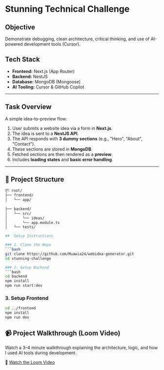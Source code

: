 # Stunning Technical Challenge

## Objective
Demonstrate debugging, clean architecture, critical thinking, and use of AI-powered development tools (Cursor).

## Tech Stack
- **Frontend:** Next.js (App Router)
- **Backend:** NestJS
- **Database:** MongoDB (Mongoose)
- **AI Tooling:** Cursor & GitHub Copilot

---

##  Task Overview

A simple idea-to-preview flow:
1. User submits a website idea via a form in **Next.js**.
2. The idea is sent to a **NestJS API**.
3. The API responds with **3 dummy sections** (e.g., "Hero", "About", "Contact").
4. These sections are stored in **MongoDB**.
5. Fetched sections are then rendered as a **preview**.
6. Includes **loading states** and **basic error handling**.

---

## 📁 Project Structure

```bash
📦 root/
├── frontend/            
│   └── app/             
       
├── backend/             
│   └── src/
│       └── ideas/       
│       └── app.module.ts
│   └── tests/                 

##  Setup Instructions 

### 1. Clone the Repo 
```bash
git clone https://github.com/Muawia24/webidea-generator.git
cd stunning-challenge

### 2. Setup Backend  
```bash
cd backend
npm install
npm run start:dev
```

### 3. Setup Frontend  
```bash
cd ../frontend
npm install
npm run dev
```

## 📹 Project Walkthrough (Loom Video)

Watch a 3–4 minute walkthrough explaining the architecture, logic, and how I used AI tools during development.

🔗 [Watch the Loom Video](https://www.loom.com/share/6c97e9d0fa6d476a860922fb7ed5a3c9?sid=48f1bd7a-5ba4-4fc1-9baa-a785d81c80ef)